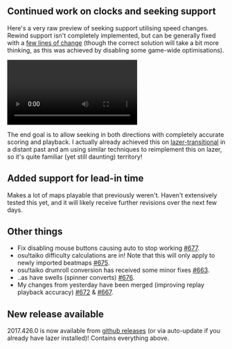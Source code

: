 ## Continued work on clocks and seeking support

Here's a very raw preview of seeking support utilising speed changes. Rewind support isn't completely implemented, but can be generally fixed with a [few lines of change](//puu.sh/zPnAJ/c2e84d6ed2.mp4) (though the correct solution will take a bit more thinking, as this was achieved by disabling some game-wide optimisations).

<video src="//puu.sh/zPo5H/c93d64ead2.mp4" controls preload="metadata"></video>

The end goal is to allow seeking in both directions with completely accurate scoring and playback. I actually already achieved this on [lazer-transitional](https://blog.ppy.sh/post/146687255823/a-long-overdue-update) in a distant past and am using similar techniques to reimplement this on lazer, so it's quite familiar (yet still daunting) territory!

## Added support for lead-in time

Makes a lot of maps playable that previously weren't. Haven't extensively tested this yet, and it will likely receive further revisions over the next few days.

## Other things

- Fix disabling mouse buttons causing auto to stop working [#677](https://github.com/ppy/osu/pull/677).
- osu!taiko difficulty calculations are in! Note that this will only apply to newly imported beatmaps [#675](https://github.com/ppy/osu/pull/675).
- osu!taiko drumroll conversion has received some minor fixes [#663](https://github.com/ppy/osu/pull/663).
- ..as have swells (spinner converts) [#676](https://github.com/ppy/osu/pull/676).
- My changes from yesterday have been merged (improving replay playback accuracy) [#672](https://github.com/ppy/osu/pull/672) & [#667](https://github.com/ppy/osu-framework/pull/667).

## New release available

2017.426.0 is now available from [github releases](https://github.com/ppy/osu/releases/tag/v2017.426.0) (or via auto-update if you already have lazer installed)! Contains everything above.